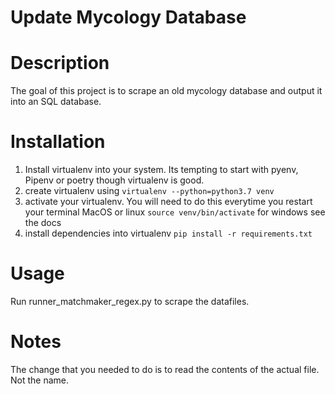 # Update Mycology Database
# Description
The goal of this project is to scrape an old mycology database and output it into  an SQL database.  
# Installation
1. Install virtualenv into your system. Its tempting to start with pyenv, Pipenv or poetry though virtualenv is good.
2. create virtualenv using `virtualenv --python=python3.7 venv`
3. activate your virtualenv. You will need to do this everytime you restart your terminal MacOS or linux `source venv/bin/activate` for windows see the docs
4. install dependencies into virtualenv `pip install -r requirements.txt`

# Usage
Run runner_matchmaker_regex.py to scrape the datafiles.


# Notes
The change that you needed to do is to read the contents of the actual file. Not the name. 
